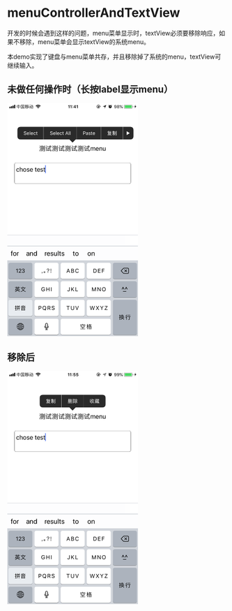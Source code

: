 # menuControllerAndTextView
开发的时候会遇到这样的问题，menu菜单显示时，textView必须要移除响应，如果不移除，menu菜单会显示textView的系统menu。

本demo实现了键盘与menu菜单共存，并且移除掉了系统的menu，textView可继续输入。

## 未做任何操作时（长按label显示menu）

<img src="https://github.com/j12y12x12/menuControllerAndTextView/blob/master/keyBoardBefore.png" width="300" height="534" alt="未移除前"/>


## 移除后

<img src="https://github.com/j12y12x12/menuControllerAndTextView/blob/master/keyBoardAfter.png" width="300" height="534" alt="未移除前"/>

